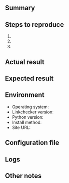 <!-- Verify first that your issue is not already reported. -->
<!-- If possible, test if the latest release is affected too. -->

## Summary

<!-- general description of the problem -->

## Steps to reproduce

 1. 
 2. 
 3. 

## Actual result

## Expected result

## Environment

<!-- replace the comments with the output of the commands -->

 * Operating system: <!-- uname -a or lsb_release -a: Debian GNU/Linux 9.1 (stretch), Windows 7, Ubuntu Xenial, etc -->
 * Linkchecker version: <!-- linkchecker --version -->
 * Python version: <!-- python --version -->
 * Install method: <!-- distribution package, PyPI, from source tarball, from git, etc -->
 * Site URL: <!-- e.g. https://example.com/... -->

## Configuration file

<!-- include full contents of your configuration file, ~/.linkchecker/linkcheckerrc -->

## Logs

<!-- Include full log of the linkchecker run, with --verbose -->
<!-- Also include the exact commandline used -->
<!-- If a Traceback happened include it in full as well -->

## Other notes

<!-- Ideas on what might have caused this or could fix this are welcome of
course. -->
